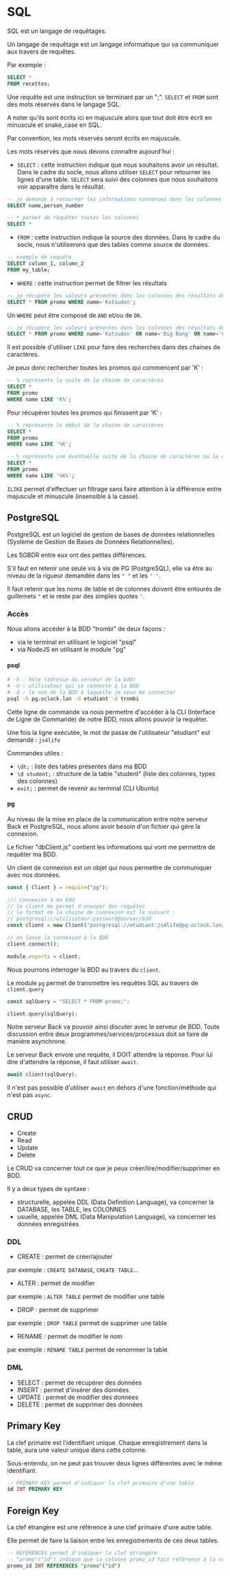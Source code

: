 # SQL

SQL est un langage de requêtages.

Un langage de requêtage est un langage informatique qui va communiquer aux travers de requêtes.

Par exemple :

```sql
SELECT *
FROM recettes;
```

Une requête est une instruction se terminant par un ";".
`SELECT` et `FROM` sont des mots réservés dans le langage SQL.

A noter qu'ils sont écrits ici en majuscule alors que tout doit être écrit en minuscule et snake_case en SQL.

Par convention, les mots réservés seront écrits en majuscule.

Les mots réservés que nous devons connaître aujourd'hui :

- `SELECT` : cette instruction indique que nous souhaitons avoir un résultat. Dans le cadre du socle, nous allons utiliser `SELECT` pour retourner les lignes d'une table. `SELECT` sera suivi des colonnes que nous souhaitons voir apparaître dans le résultat.

```sql
-- je demande à retourner les informations contenues dans les colonnes "name" et "person_number"
SELECT name,person_number
```

```sql
-- * permet de requêter toutes les colonnes
SELECT *
```

- `FROM` : cette instruction indique la source des données. Dans le cadre du socle, nous n'utiliserons que des tables comme source de données.

```sql
-- exemple de requête
SELECT column_1, column_2
FROM my_table;
```

- `WHERE` : cette instruction permet de filtrer les résultats

```sql
-- je récupère les valeurs présentes dans les colonnes des résultats de la table "promo" dont le "name" est 'Katsudon'
SELECT * FROM promo WHERE name='Katsudon';
```

Un `WHERE` peut être composé de `AND` et/ou de `OR`.

```sql
-- je récupère les valeurs présentes dans les colonnes des résultats de la table "promo" dont le "name" est 'Katsudon' ou 'Big Bang'
SELECT * FROM promo WHERE name='Katsudon' OR name='Big Bang' OR name='Cosmos';
```

Il est possible d'utiliser `LIKE` pour faire des recherches dans des chaines de caractères.

Je peux donc rechercher toutes les promos qui commencent par 'K' :

```sql
-- % représente la suite de la chaine de caractères
SELECT *
FROM promo
WHERE name LIKE 'K%';
```

Pour récupérer toutes les promos qui finissent par 'K' :

```sql
-- % représente le début de la chaine de caractères
SELECT *
FROM promo
WHERE name LIKE '%K';
```

```sql
-- % représente une éventuelle suite de la chaine de caractères ou le début (la lettre K se trouve dans le résultat)
SELECT *
FROM promo
WHERE name LIKE '%K%';
```

`ILIKE` permet d'effectuer un filtrage sans faire attention à la différence entre majuscule et minuscule (insensible à la casse).

## PostgreSQL

PostgreSQL est un logiciel de gestion de bases de données relationnelles (Système de Gestion de Bases de Données Relationnelles).

Les SGBDR entre eux ont des petites différences.

S'il faut en retenir une seule vis à vis de PG (PostgreSQL), elle va être au niveau de la rigueur demandée dans les `" "` et les `' '`.

Il faut retenir que les noms de table et de colonnes doivent être entourés de guillemets `"` et le reste par des simples quotes `'`.

### Accès

Nous allons accéder à la BDD "trombi" de deux façons :

- via le terminal en utilisant le logiciel "psql"
- via NodeJS en utilisant le module "pg"

#### psql

```bash
# -h : hôte (adresse du serveur de la bdd)
# -U : utilisateur qui se connecte à la BDD
# -d : le nom de la BDD à laquelle je veux me connecter
psql -h pg.oclock.lan -U etudiant -d trombi
```
Cette ligne de commande va nous permettre d'accéder à la CLI (Interface de Ligne de Commande) de notre BDD, nous allons pouvoir la requêter.

Une fois la ligne exécutée, le mot de passe de l'utilisateur "etudiant" est demandé : `js4life`

Commandes utiles :

- `\dt;` : liste des tables présentes dans ma BDD
- `\d student;` : structure de la table "student" (liste des colonnes, types des colonnes)
- `exit;` : permet de revenir au terminal (CLI Ubuntu)

#### pg

Au niveau de la mise en place de la communication entre notre serveur Back et PostgreSQL, nous allons avoir besoin d'un fichier qui gère la connexion.

Le fichier "dbClient.js" contient les informations qui vont me permettre de requêter ma BDD.

Un client de connexion est un objet qui nous permettre de communiquer avec nos données.
```js
const { Client } = require("pg");

/// connexion à ma bdd
// le client me permet d'envoyer des requêtes
// le format de la chaine de connexion est le suivant :
// postgresql://utilisateur:password@server/bdd
const client = new Client("postgresql://etudiant:js4life@pg.oclock.lan/trombi");

// on lance la connexion à la BDD
client.connect();

module.exports = client;
```

Nous pourrons interroger la BDD au travers du `client`.

Le module `pg` permet de transmettre les requêtes SQL au travers de `client.query`

```js
const sqlQuery = "SELECT * FROM promo;";

client.query(sqlQuery);
```

Notre serveur Back va pouvoir ainsi discuter avec le serveur de BDD.
Toute discussion entre deux programmes/services/processus doit se faire de manière asynchrone.

Le serveur Back envoie une requête, il DOIT attendre la réponse.
Pour lui dire d'attendre la réponse, il faut utiliser `await`.

```js
await client(sqlQuery);
```

Il n'est pas possible d'utiliser `await` en dehors d'une fonction/méthode qui n'est pas `async`.

## CRUD

- Create
- Read
- Update
- Delete

Le CRUD va concerner tout ce que je peux créer/lire/modifier/supprimer en BDD.

Il y a deux types de syntaxe :

- structurelle, appelée DDL (Data Definition Language), va concerner la DATABASE, les TABLE, les COLONNES
- usuelle, appelée DML (Data Manipulation Language), va concerner les données enregistrées

### DDL

- CREATE : permet de créer/ajouter

par exemple : `CREATE DATABASE`, `CREATE TABLE`...

- ALTER : permet de modifier

par exemple : `ALTER TABLE` permet de modifier une table

- DROP : permet de supprimer

par exemple : `DROP TABLE` permet de supprimer une table

- RENAME : permet de modifier le nom

par exemple : `RENAME TABLE` permet de renommer la table

### DML

- SELECT : permet de récupérer des données
- INSERT : permet d'insérer des données
- UPDATE : permet de modifier des données
- DELETE : permet de supprimer des données

## Primary Key

La clef primaire est l'identifiant unique. Chaque enregistrement dans la table, aura une valeur unique dans cette colonne.

Sous-entendu, on ne peut pas trouver deux lignes différentes avec le même identifiant.

```sql
-- PRIMARY KEY permet d'indiquer la clef primaire d'une table
id INT PRIMARY KEY
```

## Foreign Key

La clef étrangère est une référence à une clef primaire d'une autre table.

Elle permet de faire la liaison entre les enregistrements de ces deux tables.

```sql
-- REFERENCES permet d'indiquer la clef étrangère
-- "promo"("id") indique que la colonne promo_id fait référence à la colonne "id" de la table "promo"
promo_id INT REFERENCES "promo"("id")
```